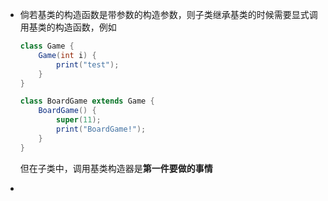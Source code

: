 - 倘若基类的构造函数是带参数的构造参数，则子类继承基类的时候需要显式调用基类的构造函数，例如

  ```java
  class Game {
      Game(int i) {
          print("test");
      }
  }
  
  class BoardGame extends Game {
      BoardGame() {
          super(11);
          print("BoardGame!");
      }
  }
  ```

  但在子类中，调用基类构造器是**第一件要做的事情**

- 